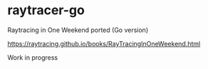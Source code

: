 # raytracer-go

Raytracing in One Weekend ported (Go version)

https://raytracing.github.io/books/RayTracingInOneWeekend.html

Work in progress